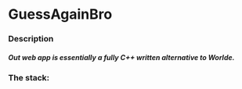 # GuessAgainBro

### Description
##### Out web app is essentially a fully C++ written alternative to Worlde.

### The stack:
